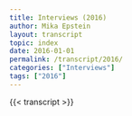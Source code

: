 ```yaml
---
title: Interviews (2016)
author: Mika Epstein
layout: transcript
topic: index
date: 2016-01-01
permalink: /transcript/2016/
categories: ["Interviews"]
tags: ["2016"]
---
```


{{< transcript >}}